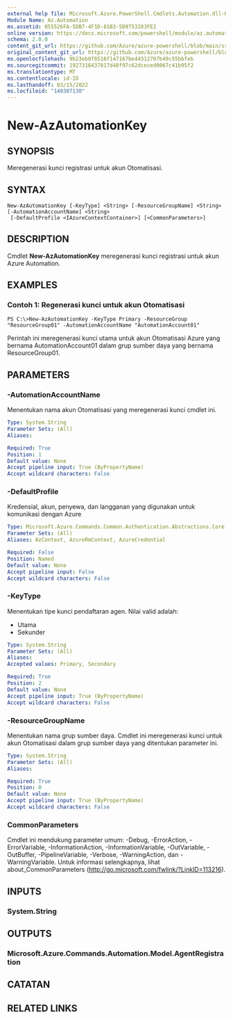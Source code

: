 ```yaml
---
external help file: Microsoft.Azure.PowerShell.Cmdlets.Automation.dll-Help.xml
Module Name: Az.Automation
ms.assetid: 055526FA-5DB7-4F1D-81B3-5D9753283FE2
online version: https://docs.microsoft.com/powershell/module/az.automation/new-azautomationkey
schema: 2.0.0
content_git_url: https://github.com/Azure/azure-powershell/blob/main/src/Automation/Automation/help/New-AzAutomationKey.md
original_content_git_url: https://github.com/Azure/azure-powershell/blob/main/src/Automation/Automation/help/New-AzAutomationKey.md
ms.openlocfilehash: 9b23eb0f8516f147167be44312707b49c55bbfeb
ms.sourcegitcommit: 1927316437817d48f97c62dceced0067c41b95f2
ms.translationtype: MT
ms.contentlocale: id-ID
ms.lasthandoff: 03/15/2022
ms.locfileid: "140387130"
---
```

# New-AzAutomationKey

## SYNOPSIS
Meregenerasi kunci registrasi untuk akun Otomatisasi.

## SYNTAX

```
New-AzAutomationKey [-KeyType] <String> [-ResourceGroupName] <String> [-AutomationAccountName] <String>
 [-DefaultProfile <IAzureContextContainer>] [<CommonParameters>]
```

## DESCRIPTION
Cmdlet **New-AzAutomationKey** meregenerasi kunci registrasi untuk akun Azure Automation.

## EXAMPLES

### Contoh 1: Regenerasi kunci untuk akun Otomatisasi
```
PS C:\>New-AzAutomationKey -KeyType Primary -ResourceGroup "ResourceGroup01" -AutomationAccountName "AutomationAccount01"
```

Perintah ini meregenerasi kunci utama untuk akun Otomatisasi Azure yang bernama AutomationAccount01 dalam grup sumber daya yang bernama ResourceGroup01.

## PARAMETERS

### -AutomationAccountName
Menentukan nama akun Otomatisasi yang meregenerasi kunci cmdlet ini.

```yaml
Type: System.String
Parameter Sets: (All)
Aliases:

Required: True
Position: 1
Default value: None
Accept pipeline input: True (ByPropertyName)
Accept wildcard characters: False
```

### -DefaultProfile
Kredensial, akun, penyewa, dan langganan yang digunakan untuk komunikasi dengan Azure

```yaml
Type: Microsoft.Azure.Commands.Common.Authentication.Abstractions.Core.IAzureContextContainer
Parameter Sets: (All)
Aliases: AzContext, AzureRmContext, AzureCredential

Required: False
Position: Named
Default value: None
Accept pipeline input: False
Accept wildcard characters: False
```

### -KeyType
Menentukan tipe kunci pendaftaran agen.
Nilai valid adalah: 
- Utama 
- Sekunder

```yaml
Type: System.String
Parameter Sets: (All)
Aliases:
Accepted values: Primary, Secondary

Required: True
Position: 2
Default value: None
Accept pipeline input: True (ByPropertyName)
Accept wildcard characters: False
```

### -ResourceGroupName
Menentukan nama grup sumber daya.
Cmdlet ini meregenerasi kunci untuk akun Otomatisasi dalam grup sumber daya yang ditentukan parameter ini.

```yaml
Type: System.String
Parameter Sets: (All)
Aliases:

Required: True
Position: 0
Default value: None
Accept pipeline input: True (ByPropertyName)
Accept wildcard characters: False
```

### CommonParameters
Cmdlet ini mendukung parameter umum: -Debug, -ErrorAction, -ErrorVariable, -InformationAction, -InformationVariable, -OutVariable, -OutBuffer, -PipelineVariable, -Verbose, -WarningAction, dan -WarningVariable. Untuk informasi selengkapnya, lihat about_CommonParameters (http://go.microsoft.com/fwlink/?LinkID=113216).

## INPUTS

### System.String

## OUTPUTS

### Microsoft.Azure.Commands.Automation.Model.AgentRegistration

## CATATAN

## RELATED LINKS
